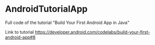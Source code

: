 # AndroidTutorialApp
Full code of the tutorial "Build Your First Android App in Java"

Link to tutorial
https://developer.android.com/codelabs/build-your-first-android-app#8

